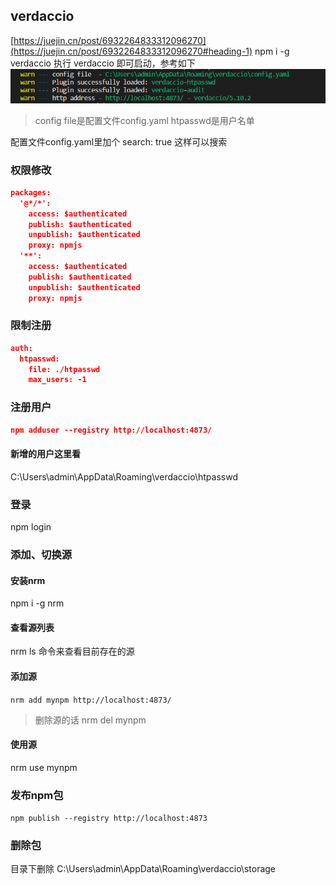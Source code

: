 ## verdaccio

[https://juejin.cn/post/6932264833312096270](https://juejin.cn/post/6932264833312096270#heading-1)
npm i -g verdaccio
执行    verdaccio   即可启动，参考如下
![image.png](https://raw.githubusercontent.com/xxxsjan/pic-bed/main/202305151259833.png)
> config file是配置文件config.yaml
> htpasswd是用户名单

配置文件config.yaml里加个 search: true
这样可以搜索

### 权限修改

```json
packages:
  '@*/*':
    access: $authenticated
    publish: $authenticated
    unpublish: $authenticated
    proxy: npmjs
  '**':
    access: $authenticated
    publish: $authenticated
    unpublish: $authenticated
    proxy: npmjs 
```

### 限制注册

```json
auth:
  htpasswd:
    file: ./htpasswd
    max_users: -1
```

### 注册用户

```json
npm adduser --registry http://localhost:4873/
```

#### 新增的用户这里看

C:\Users\admin\AppData\Roaming\verdaccio\htpasswd

### 登录

npm login

### 添加、切换源

#### 安装nrm

npm i -g nrm

#### 查看源列表

 nrm ls 命令来查看目前存在的源

#### 添加源

`nrm add mynpm http://localhost:4873/`
> 删除源的话 nrm del mynpm

#### 使用源

nrm use mynpm

### 发布npm包

`npm publish --registry http://localhost:4873`

### 删除包

目录下删除 C:\Users\admin\AppData\Roaming\verdaccio\storage
